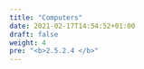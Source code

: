 ```yaml
---
title: "Computers"
date: 2021-02-17T14:54:52+01:00
draft: false
weight: 4
pre: "<b>2.5.2.4 </b>"
---
```


